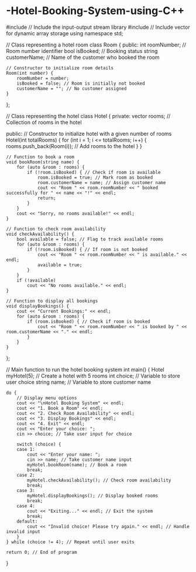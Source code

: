 # -Hotel-Booking-System-using-C++
#include <iostream> // Include the input-output stream library
#include <vector> // Include vector for dynamic array storage
using namespace std;

// Class representing a hotel room
class Room {
public:
    int roomNumber; // Room number identifier
    bool isBooked; // Booking status
    string customerName; // Name of the customer who booked the room

    // Constructor to initialize room details
    Room(int number) {
        roomNumber = number;
        isBooked = false; // Room is initially not booked
        customerName = ""; // No customer assigned
    }
};

// Class representing the hotel
class Hotel {
private:
    vector<Room> rooms; // Collection of rooms in the hotel

public:
    // Constructor to initialize hotel with a given number of rooms
    Hotel(int totalRooms) {
        for (int i = 1; i <= totalRooms; i++) {
            rooms.push_back(Room(i)); // Add rooms to the hotel
        }
    }

    // Function to book a room
    void bookRoom(string name) {
        for (auto &room : rooms) {
            if (!room.isBooked) { // Check if room is available
                room.isBooked = true; // Mark room as booked
                room.customerName = name; // Assign customer name
                cout << "Room " << room.roomNumber << " booked successfully for " << name << "!" << endl;
                return;
            }
        }
        cout << "Sorry, no rooms available!" << endl;
    }

    // Function to check room availability
    void checkAvailability() {
        bool available = false; // Flag to track available rooms
        for (auto &room : rooms) {
            if (!room.isBooked) { // If room is not booked
                cout << "Room " << room.roomNumber << " is available." << endl;
                available = true;
            }
        }
        if (!available)
            cout << "No rooms available." << endl;
    }

    // Function to display all bookings
    void displayBookings() {
        cout << "Current Bookings:" << endl;
        for (auto &room : rooms) {
            if (room.isBooked) { // Check if room is booked
                cout << "Room " << room.roomNumber << " is booked by " << room.customerName << "." << endl;
            }
        }
    }
};

// Main function to run the hotel booking system
int main() {
    Hotel myHotel(5); // Create a hotel with 5 rooms
    int choice; // Variable to store user choice
    string name; // Variable to store customer name

    do {
        // Display menu options
        cout << "\nHotel Booking System" << endl;
        cout << "1. Book a Room" << endl;
        cout << "2. Check Room Availability" << endl;
        cout << "3. Display Bookings" << endl;
        cout << "4. Exit" << endl;
        cout << "Enter your choice: ";
        cin >> choice; // Take user input for choice

        switch (choice) {
        case 1:
            cout << "Enter your name: ";
            cin >> name; // Take customer name input
            myHotel.bookRoom(name); // Book a room
            break;
        case 2:
            myHotel.checkAvailability(); // Check room availability
            break;
        case 3:
            myHotel.displayBookings(); // Display booked rooms
            break;
        case 4:
            cout << "Exiting..." << endl; // Exit the system
            break;
        default:
            cout << "Invalid choice! Please try again." << endl; // Handle invalid input
        }
    } while (choice != 4); // Repeat until user exits

    return 0; // End of program
}

